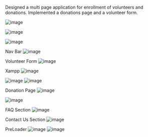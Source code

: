 Designed a multi page application for enrollment of volunteers and donations. 
Implemented a donations page and a volunteer form.

![image](https://user-images.githubusercontent.com/77852542/203690512-1c606fd6-d007-43d7-af24-5f41d2406ae0.png)

![image](https://user-images.githubusercontent.com/77852542/203691039-1a7e02c6-6509-4d29-92f1-38703c91ae18.png)

![image](https://user-images.githubusercontent.com/77852542/203691060-a0a49484-d3c5-4fe0-b56f-a02f877ab8a6.png)


Nav Bar 
![image](https://user-images.githubusercontent.com/77852542/203690701-ca9d8e3d-d91c-42e5-ad80-c835df9d294c.png)

Volunteer Form 
![image](https://user-images.githubusercontent.com/77852542/203690753-5609d651-0814-412a-9f2a-13cfdd368b00.png)

Xampp 
![image](https://user-images.githubusercontent.com/77852542/203690811-dca93a30-2f23-44ec-9f3f-6d058d5a1053.png)

![image](https://user-images.githubusercontent.com/77852542/203691144-632a52bf-4a64-40d3-867a-b93e775b4652.png)
![image](https://user-images.githubusercontent.com/77852542/203691161-8d60e7dc-3362-42fd-845e-6d172e1b8671.png)

Donation Page 
![image](https://user-images.githubusercontent.com/77852542/203691000-4c0a1dcd-d644-4835-ae1e-d9efeab515bc.png)

![image](https://user-images.githubusercontent.com/77852542/203691086-d0fb1235-56cb-4e8e-b837-e59a6c8e7a1c.png)

FAQ Section 
![image](https://user-images.githubusercontent.com/77852542/203691110-967ffc45-1ebf-4850-9e82-418e0cc7d1c1.png)

Contact Us Section 
![image](https://user-images.githubusercontent.com/77852542/203691207-f9a223c0-da99-481e-906e-79ab80265063.png)

PreLoader 
![image](https://user-images.githubusercontent.com/77852542/203691261-8561b1e5-3f27-4abe-a4ba-ce661931cce6.png)
![image](https://user-images.githubusercontent.com/77852542/203691277-d31cec67-91f4-4407-8743-7cb784301e52.png)
